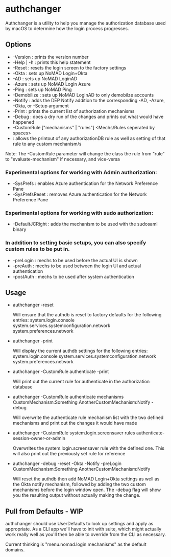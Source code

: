 #  authchanger

Authchanger is a utility to help you manage the authorization database used by macOS to determine how the login process progresses.


## Options

* -Version        : prints the version number
* -Help | -h      : prints this help statement
* -Reset          : resets the login screen to the factory settings
* -Okta           : sets up NoMAD Login+Okta
* -AD             : sets up NoMAD LoginAD
* -Azure          : sets up NoMAD Login Azure
* -Ping           : sets up NoMAD Ping
* -Demobilize     : sets up NoMAD LoginAD to only demobilze accounts
* -Notify         : adds the DEP Notify addition to the corresponding -AD, -Azure, -Okta, or -Setup argument
* -Print          : prints the current list of authorization mechanisms
* -Debug          : does a dry run of the changes and prints out what would have happened
* -CustomRule ["mechanisms" | "rules"] <Mechs/Rules seperated by spaces>
* : allows the printout of any authorizationDB rule as well as setting of that rule to any custom mechanism/s

Note: The -CustomRule parameter will change the class the rule from "rule" to "evaluate-mechanism" if necessary, and vice-versa

### Experimental options for working with Admin authorization:

* -SysPrefs       : enables Azure authentication for the Network Preference Pane
* -SysPrefsReset  : removes Azure authentication for the Network Preference Pane

### Experimental options for working with sudo authorization:

* -DefaultJCRight : adds the mechanism to be used with the sudosaml binary

### In addition to setting basic setups, you can also specify custom rules to be put in.

* -preLogin       : mechs to be used before the actual UI is shown
* -preAuth        : mechs to be used between the login UI and actual authentication
* -postAuth       : mechs to be used after system authentication

## Usage

* authchanger -reset

  Will ensure that the authdb is reset to factory defaults for the following entries:
      system.login.console
      system.services.systemconfiguration.network
      system.preferences.network

* authchanger -print

  Will display the current authdb settings for the following entries:
      system.login.console
      system.services.systemconfiguration.network
      system.preferences.network

* authchanger -CustomRule authenticate -print

  Will print out the current rule for authenticate in the authorization database

* authchanger -CustomRule authenticate mechanisms CustomMechanism:Something AnotherCustomMechanism:Notify -debug

  Will overwrite the authenticate rule mechanism list with the two defined mechanisms and print out the changes it would have made

* authchanger -CustomRule system.login.screensaver rules authenticate-session-owner-or-admin

  Overwrites the system.login.screensaver rule with the defined one. This will also print out the previously set rule for reference

* authchanger -debug -reset -Okta -Notify -preLogin CustomMechanism:Something AnotherCustomMechanism:Notify

  Will reset the authdb then add NoMAD Login+Okta settings as well as the Okta notify mechanism, followed by adding the two custom
  mechanisms before the login window open. The -debug flag will show you the resulting output without actually making the change.


## Pull from Defaults - WIP

authchanger should use UserDefaults to look up settings and apply as appropriate. As a CLI app we'll have to init with suite, which might actually work really well as you'll then be able to override from the CLI as necessary.

Current thinking is "menu.nomad.login.mechanisms" as the default domains.

